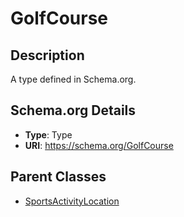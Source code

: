 # GolfCourse

## Description
A type defined in Schema.org.

## Schema.org Details
- **Type**: Type
- **URI**: https://schema.org/GolfCourse

## Parent Classes
- [SportsActivityLocation](../SportsActivityLocation.md)

